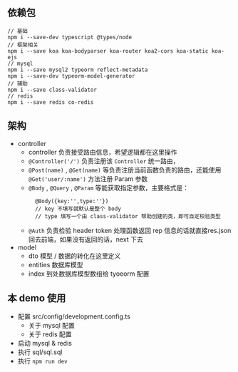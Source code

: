 ## 依赖包
```
// 基础
npm i --save-dev typescript @types/node
// 框架相关
npm i --save koa koa-bodyparser koa-router koa2-cors koa-static koa-ejs
// mysql
npm i --save mysql2 typeorm reflect-metadata 
npm i --save-dev typeorm-model-generator
// 辅助
npm i --save class-validator
// redis
npm i --save redis co-redis
```

## 架构
* controller
  * controller 负责接受路由信息，希望逻辑都在这里操作
  * `@Controller('/')` 负责注册该 `Controller` 统一路由，
  * `@Post(name)` , `@Get(name)` 等负责注册当前函数负责的路由，还能使用 `@Get('user/:name')` 方法注册 Param 参数
  * `@Body` , `@Query` , `@Param` 等能获取指定参数，主要格式是：
    ```
      @Body({key:'',type:''})
      // key 不填写就默认是整个 body
      // type 填写一个由 class-validator 帮助创建的类，即可自定校验类型
    ```
  * `@Auth` 负责检验 header token
  处理函数返回 rep 信息的话就直接res.json 回去前端，如果没有返回的话，next 下去
* model
  * dto  模型 / 数据的转化在这里定义
  * entities 数据库模型
  * index 到处数据库模型数组给 tyoeorm 配置


## 本 demo 使用
* 配置 src/config/development.config.ts 
  * 关于 mysql 配置
  * 关于 redis 配置
* 启动 mysql & redis
* 执行 sql/sql.sql
* 执行 `npm run dev`